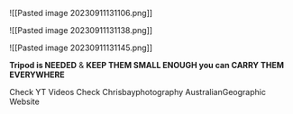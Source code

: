 ![[Pasted image 20230911131106.png]]

![[Pasted image 20230911131138.png]]

![[Pasted image 20230911131145.png]]

**Tripod is NEEDED** & **KEEP THEM SMALL ENOUGH you can CARRY THEM EVERYWHERE**

Check YT Videos
Check Chrisbayphotography AustralianGeographic Website
